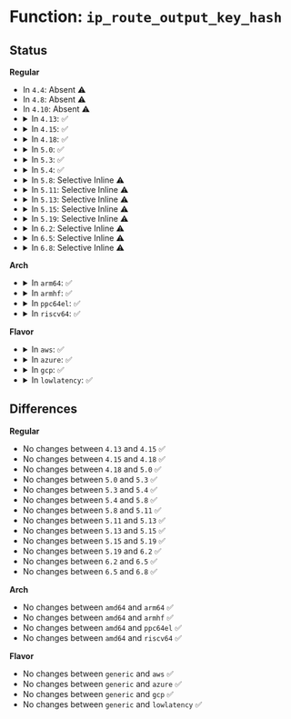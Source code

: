 # Function: <code>ip_route_output_key_hash</code>

## Status
<b>Regular</b>
<ul>
<li>
In <code>4.4</code>: Absent ⚠️
</li>
<li>
In <code>4.8</code>: Absent ⚠️
</li>
<li>
In <code>4.10</code>: Absent ⚠️
</li>
<li>
<details>
<summary>In <code>4.13</code>: ✅</summary>

```c
struct rtable *ip_route_output_key_hash(struct net *net, struct flowi4 *fl4, const struct sk_buff *skb);
```

**Collision:** Unique Global

**Inline:** No

**Transformation:** False

**Instances:**

```
In net/ipv4/route.c (ffffffff81812cd0)
Location: net/ipv4/route.c:2272
Inline: False
Direct callers:
  - net/ipv4/route.c:ip_route_output_flow
  - net/ipv4/route.c:ipv4_sk_redirect
  - net/ipv4/route.c:ipv4_redirect
  - net/ipv4/route.c:ipv4_update_pmtu
  - net/ipv4/tcp_ipv4.c:tcp_v4_connect
  - net/ipv4/datagram.c:__ip4_datagram_connect
```
**Symbols:**

```
ffffffff81812cd0-ffffffff81812d43: ip_route_output_key_hash (STB_GLOBAL)
```
</details>
</li>
<li>
<details>
<summary>In <code>4.15</code>: ✅</summary>

```c
struct rtable *ip_route_output_key_hash(struct net *net, struct flowi4 *fl4, const struct sk_buff *skb);
```

**Collision:** Unique Global

**Inline:** No

**Transformation:** False

**Instances:**

```
In net/ipv4/route.c (ffffffff81892310)
Location: net/ipv4/route.c:2287
Inline: False
Direct callers:
  - net/ipv4/route.c:ip_route_output_flow
  - net/ipv4/route.c:ipv4_sk_redirect
  - net/ipv4/route.c:ipv4_redirect
  - net/ipv4/route.c:ipv4_update_pmtu
  - net/ipv4/tcp_ipv4.c:tcp_v4_connect
  - net/ipv4/datagram.c:__ip4_datagram_connect
```
**Symbols:**

```
ffffffff81892310-ffffffff81892383: ip_route_output_key_hash (STB_GLOBAL)
```
</details>
</li>
<li>
<details>
<summary>In <code>4.18</code>: ✅</summary>

```c
struct rtable *ip_route_output_key_hash(struct net *net, struct flowi4 *fl4, const struct sk_buff *skb);
```

**Collision:** Unique Global

**Inline:** No

**Transformation:** False

**Instances:**

```
In net/ipv4/route.c (ffffffff818e62e0)
Location: net/ipv4/route.c:2309
Inline: False
Direct callers:
  - net/ipv4/route.c:ip_route_output_flow
  - net/ipv4/route.c:ipv4_sk_redirect
  - net/ipv4/route.c:ipv4_redirect
  - net/ipv4/route.c:ipv4_update_pmtu
  - net/ipv4/tcp_ipv4.c:tcp_v4_connect
  - net/ipv4/datagram.c:__ip4_datagram_connect
```
**Symbols:**

```
ffffffff818e62e0-ffffffff818e6364: ip_route_output_key_hash (STB_GLOBAL)
```
</details>
</li>
<li>
<details>
<summary>In <code>5.0</code>: ✅</summary>

```c
struct rtable *ip_route_output_key_hash(struct net *net, struct flowi4 *fl4, const struct sk_buff *skb);
```

**Collision:** Unique Global

**Inline:** No

**Transformation:** False

**Instances:**

```
In net/ipv4/route.c (ffffffff81913200)
Location: net/ipv4/route.c:2311
Inline: False
Direct callers:
  - net/ipv4/route.c:ip_route_output_flow
  - net/ipv4/route.c:ipv4_sk_redirect
  - net/ipv4/route.c:ipv4_redirect
  - net/ipv4/route.c:ipv4_sk_update_pmtu
  - net/ipv4/route.c:ipv4_update_pmtu
  - net/ipv4/tcp_ipv4.c:tcp_v4_connect
  - net/ipv4/datagram.c:__ip4_datagram_connect
```
**Symbols:**

```
ffffffff81913200-ffffffff81913287: ip_route_output_key_hash (STB_GLOBAL)
```
</details>
</li>
<li>
<details>
<summary>In <code>5.3</code>: ✅</summary>

```c
struct rtable *ip_route_output_key_hash(struct net *net, struct flowi4 *fl4, const struct sk_buff *skb);
```

**Collision:** Unique Global

**Inline:** No

**Transformation:** False

**Instances:**

```
In net/ipv4/route.c (ffffffff81975790)
Location: net/ipv4/route.c:2438
Inline: False
Direct callers:
  - net/ipv4/route.c:ip_route_output_flow
  - net/ipv4/route.c:ipv4_sk_redirect
  - net/ipv4/route.c:ipv4_redirect
  - net/ipv4/route.c:ipv4_update_pmtu
  - net/ipv4/tcp_ipv4.c:tcp_v4_connect
  - net/ipv4/datagram.c:__ip4_datagram_connect
```
**Symbols:**

```
ffffffff81975790-ffffffff81975808: ip_route_output_key_hash (STB_GLOBAL)
```
</details>
</li>
<li>
<details>
<summary>In <code>5.4</code>: ✅</summary>

```c
struct rtable *ip_route_output_key_hash(struct net *net, struct flowi4 *fl4, const struct sk_buff *skb);
```

**Collision:** Unique Global

**Inline:** No

**Transformation:** False

**Instances:**

```
In net/ipv4/route.c (ffffffff819ac1a0)
Location: net/ipv4/route.c:2442
Inline: False
Direct callers:
  - net/ipv4/route.c:ip_route_output_flow
  - net/ipv4/route.c:ipv4_sk_redirect
  - net/ipv4/route.c:ipv4_redirect
  - net/ipv4/route.c:ipv4_update_pmtu
  - net/ipv4/tcp_ipv4.c:tcp_v4_connect
  - net/ipv4/datagram.c:__ip4_datagram_connect
```
**Symbols:**

```
ffffffff819ac1a0-ffffffff819ac218: ip_route_output_key_hash (STB_GLOBAL)
```
</details>
</li>
<li>
<details>
<summary>In <code>5.8</code>: Selective Inline ⚠️</summary>

```c
struct rtable *ip_route_output_key_hash(struct net *net, struct flowi4 *fl4, const struct sk_buff *skb);
```

**Collision:** Unique Global

**Inline:** Selective

**Transformation:** False

**Instances:**

```
In net/ipv4/route.c (ffffffff81a96a2b)
Location: net/ipv4/route.c:2483
Inline: True
Inline callers:
  - net/ipv4/route.c:ip_route_output_flow
Direct callers:
  - net/ipv4/route.c:ipv4_sk_redirect
  - net/ipv4/route.c:ipv4_redirect
  - net/ipv4/route.c:__ipv4_sk_update_pmtu
  - net/ipv4/route.c:ipv4_update_pmtu
  - net/ipv4/tcp_ipv4.c:tcp_v4_connect
  - net/ipv4/datagram.c:__ip4_datagram_connect
  - net/ipv4/af_inet.c:inet_sk_reselect_saddr
  - net/ipv4/xfrm4_policy.c:xfrm4_dst_lookup
```
**Symbols:**

```
ffffffff81a95fa0-ffffffff81a96018: ip_route_output_key_hash (STB_GLOBAL)
```
</details>
</li>
<li>
<details>
<summary>In <code>5.11</code>: Selective Inline ⚠️</summary>

```c
struct rtable *ip_route_output_key_hash(struct net *net, struct flowi4 *fl4, const struct sk_buff *skb);
```

**Collision:** Unique Global

**Inline:** Selective

**Transformation:** False

**Instances:**

```
In net/ipv4/route.c (ffffffff81aa0add)
Location: net/ipv4/route.c:2489
Inline: True
Inline callers:
  - net/ipv4/route.c:ip_route_output_flow
Direct callers:
  - net/ipv4/route.c:ipv4_sk_redirect
  - net/ipv4/route.c:ipv4_redirect
  - net/ipv4/route.c:__ipv4_sk_update_pmtu
  - net/ipv4/route.c:ipv4_update_pmtu
  - net/ipv4/tcp_ipv4.c:tcp_v4_connect
  - net/ipv4/datagram.c:__ip4_datagram_connect
  - net/ipv4/af_inet.c:inet_sk_reselect_saddr
  - net/ipv4/xfrm4_policy.c:__xfrm4_dst_lookup
```
**Symbols:**

```
ffffffff81aa0030-ffffffff81aa00b9: ip_route_output_key_hash (STB_GLOBAL)
```
</details>
</li>
<li>
<details>
<summary>In <code>5.13</code>: Selective Inline ⚠️</summary>

```c
struct rtable *ip_route_output_key_hash(struct net *net, struct flowi4 *fl4, const struct sk_buff *skb);
```

**Collision:** Unique Global

**Inline:** Selective

**Transformation:** False

**Instances:**

```
In net/ipv4/route.c (ffffffff81a8ba0d)
Location: net/ipv4/route.c:2490
Inline: True
Inline callers:
  - net/ipv4/route.c:ip_route_output_flow
Direct callers:
  - net/ipv4/route.c:ipv4_sk_redirect
  - net/ipv4/route.c:ipv4_redirect
  - net/ipv4/route.c:__ipv4_sk_update_pmtu
  - net/ipv4/route.c:ipv4_update_pmtu
  - net/ipv4/tcp_ipv4.c:tcp_v4_connect
  - net/ipv4/datagram.c:__ip4_datagram_connect
  - net/ipv4/xfrm4_policy.c:__xfrm4_dst_lookup
```
**Symbols:**

```
ffffffff81a8af70-ffffffff81a8aff9: ip_route_output_key_hash (STB_GLOBAL)
```
</details>
</li>
<li>
<details>
<summary>In <code>5.15</code>: Selective Inline ⚠️</summary>

```c
struct rtable *ip_route_output_key_hash(struct net *net, struct flowi4 *fl4, const struct sk_buff *skb);
```

**Collision:** Unique Global

**Inline:** Selective

**Transformation:** False

**Instances:**

```
In net/ipv4/route.c (ffffffff81b4699d)
Location: net/ipv4/route.c:2609
Inline: True
Inline callers:
  - net/ipv4/route.c:ip_route_output_flow
Direct callers:
  - net/ipv4/route.c:ipv4_sk_redirect
  - net/ipv4/route.c:ipv4_redirect
  - net/ipv4/route.c:__ipv4_sk_update_pmtu
  - net/ipv4/route.c:ipv4_update_pmtu
  - net/ipv4/tcp_ipv4.c:tcp_v4_connect
  - net/ipv4/datagram.c:__ip4_datagram_connect
  - net/ipv4/xfrm4_policy.c:__xfrm4_dst_lookup
```
**Symbols:**

```
ffffffff81b45eb0-ffffffff81b45f39: ip_route_output_key_hash (STB_GLOBAL)
```
</details>
</li>
<li>
<details>
<summary>In <code>5.19</code>: Selective Inline ⚠️</summary>

```c
struct rtable *ip_route_output_key_hash(struct net *net, struct flowi4 *fl4, const struct sk_buff *skb);
```

**Collision:** Unique Global

**Inline:** Selective

**Transformation:** False

**Instances:**

```
In net/ipv4/route.c (ffffffff81cd3a08)
Location: net/ipv4/route.c:2637
Inline: True
Inline callers:
  - net/ipv4/route.c:ip_route_output_flow
Direct callers:
  - net/ipv4/route.c:ipv4_sk_redirect
  - net/ipv4/route.c:ipv4_redirect
  - net/ipv4/route.c:__ipv4_sk_update_pmtu
  - net/ipv4/route.c:ipv4_update_pmtu
  - net/ipv4/tcp_ipv4.c:tcp_v4_connect
  - net/ipv4/datagram.c:__ip4_datagram_connect
  - net/ipv4/xfrm4_policy.c:__xfrm4_dst_lookup
```
**Symbols:**

```
ffffffff81cd2c50-ffffffff81cd2cf4: ip_route_output_key_hash (STB_GLOBAL)
```
</details>
</li>
<li>
<details>
<summary>In <code>6.2</code>: Selective Inline ⚠️</summary>

```c
struct rtable *ip_route_output_key_hash(struct net *net, struct flowi4 *fl4, const struct sk_buff *skb);
```

**Collision:** Unique Global

**Inline:** Selective

**Transformation:** False

**Instances:**

```
In net/ipv4/route.c (ffffffff81e93c28)
Location: net/ipv4/route.c:2628
Inline: True
Inline callers:
  - net/ipv4/route.c:ip_route_output_flow
Direct callers:
  - net/ipv4/route.c:ipv4_sk_redirect
  - net/ipv4/route.c:ipv4_redirect
  - net/ipv4/route.c:__ipv4_sk_update_pmtu
  - net/ipv4/route.c:ipv4_update_pmtu
  - net/ipv4/tcp_ipv4.c:tcp_v4_connect
  - net/ipv4/datagram.c:__ip4_datagram_connect
  - net/ipv4/xfrm4_policy.c:xfrm4_dst_lookup
```
**Symbols:**

```
ffffffff81e92f30-ffffffff81e92fd4: ip_route_output_key_hash (STB_GLOBAL)
```
</details>
</li>
<li>
<details>
<summary>In <code>6.5</code>: Selective Inline ⚠️</summary>

```c
struct rtable *ip_route_output_key_hash(struct net *net, struct flowi4 *fl4, const struct sk_buff *skb);
```

**Collision:** Unique Global

**Inline:** Selective

**Transformation:** False

**Instances:**

```
In net/ipv4/route.c (ffffffff81ef23d8)
Location: net/ipv4/route.c:2626
Inline: True
Inline callers:
  - net/ipv4/route.c:ip_route_output_flow
Direct callers:
  - net/ipv4/route.c:ipv4_sk_redirect
  - net/ipv4/route.c:ipv4_redirect
  - net/ipv4/route.c:__ipv4_sk_update_pmtu
  - net/ipv4/route.c:ipv4_update_pmtu
  - net/ipv4/tcp_ipv4.c:tcp_v4_connect
  - net/ipv4/datagram.c:__ip4_datagram_connect
  - net/ipv4/xfrm4_policy.c:__xfrm4_dst_lookup
```
**Symbols:**

```
ffffffff81ef16d0-ffffffff81ef1774: ip_route_output_key_hash (STB_GLOBAL)
```
</details>
</li>
<li>
<details>
<summary>In <code>6.8</code>: Selective Inline ⚠️</summary>

```c
struct rtable *ip_route_output_key_hash(struct net *net, struct flowi4 *fl4, const struct sk_buff *skb);
```

**Collision:** Unique Global

**Inline:** Selective

**Transformation:** False

**Instances:**

```
In net/ipv4/route.c (ffffffff81fb6538)
Location: net/ipv4/route.c:2629
Inline: True
Inline callers:
  - net/ipv4/route.c:ip_route_output_flow
Direct callers:
  - net/ipv4/route.c:ipv4_sk_redirect
  - net/ipv4/route.c:ipv4_redirect
  - net/ipv4/route.c:__ipv4_sk_update_pmtu
  - net/ipv4/route.c:ipv4_update_pmtu
  - net/ipv4/tcp_ipv4.c:tcp_v4_connect
  - net/ipv4/datagram.c:__ip4_datagram_connect
  - net/ipv4/xfrm4_policy.c:__xfrm4_dst_lookup
```
**Symbols:**

```
ffffffff81fb5820-ffffffff81fb58c4: ip_route_output_key_hash (STB_GLOBAL)
```
</details>
</li>
</ul>
<b>Arch</b>
<ul>
<li>
<details>
<summary>In <code>arm64</code>: ✅</summary>

```c
struct rtable *ip_route_output_key_hash(struct net *net, struct flowi4 *fl4, const struct sk_buff *skb);
```

**Collision:** Unique Global

**Inline:** No

**Transformation:** False

**Instances:**

```
In net/ipv4/route.c (ffff800010c5c238)
Location: net/ipv4/route.c:2442
Inline: False
Direct callers:
  - net/ipv4/route.c:ip_route_output_flow
  - net/ipv4/route.c:ipv4_sk_redirect
  - net/ipv4/route.c:ipv4_redirect
  - net/ipv4/route.c:ipv4_update_pmtu
  - net/ipv4/tcp_ipv4.c:tcp_v4_connect
  - net/ipv4/datagram.c:__ip4_datagram_connect
```
**Symbols:**

```
ffff800010c5c238-ffff800010c5c2d8: ip_route_output_key_hash (STB_GLOBAL)
```
</details>
</li>
<li>
<details>
<summary>In <code>armhf</code>: ✅</summary>

```c
struct rtable *ip_route_output_key_hash(struct net *net, struct flowi4 *fl4, const struct sk_buff *skb);
```

**Collision:** Unique Global

**Inline:** No

**Transformation:** False

**Instances:**

```
In net/ipv4/route.c (c0d6b95c)
Location: net/ipv4/route.c:2442
Inline: False
Direct callers:
  - net/ipv4/route.c:ip_route_output_flow
  - net/ipv4/route.c:ipv4_sk_redirect
  - net/ipv4/route.c:ipv4_redirect
  - net/ipv4/route.c:__ipv4_sk_update_pmtu
  - net/ipv4/route.c:ipv4_update_pmtu
  - net/ipv4/tcp_ipv4.c:tcp_v4_connect
  - net/ipv4/datagram.c:__ip4_datagram_connect
  - net/ipv4/xfrm4_policy.c:__xfrm4_dst_lookup
```
**Symbols:**

```
c0d6b95c-c0d6b9f8: ip_route_output_key_hash (STB_GLOBAL)
```
</details>
</li>
<li>
<details>
<summary>In <code>ppc64el</code>: ✅</summary>

```c
struct rtable *ip_route_output_key_hash(struct net *net, struct flowi4 *fl4, const struct sk_buff *skb);
```

**Collision:** Unique Global

**Inline:** No

**Transformation:** False

**Instances:**

```
In net/ipv4/route.c (c000000000d5e5f0)
Location: net/ipv4/route.c:2442
Inline: False
Direct callers:
  - net/ipv4/route.c:ip_route_output_flow
  - net/ipv4/route.c:ipv4_sk_redirect
  - net/ipv4/route.c:ipv4_redirect
  - net/ipv4/route.c:ipv4_update_pmtu
  - net/ipv4/tcp_ipv4.c:tcp_v4_connect
  - net/ipv4/datagram.c:__ip4_datagram_connect
```
**Symbols:**

```
c000000000d5e5f0-c000000000d5e690: ip_route_output_key_hash (STB_GLOBAL)
```
</details>
</li>
<li>
<details>
<summary>In <code>riscv64</code>: ✅</summary>

```c
struct rtable *ip_route_output_key_hash(struct net *net, struct flowi4 *fl4, const struct sk_buff *skb);
```

**Collision:** Unique Global

**Inline:** No

**Transformation:** False

**Instances:**

```
In net/ipv4/route.c (ffffffe0007c52ac)
Location: net/ipv4/route.c:2442
Inline: False
Direct callers:
  - net/ipv4/route.c:ip_route_output_flow
  - net/ipv4/route.c:ipv4_sk_redirect
  - net/ipv4/route.c:ipv4_redirect
  - net/ipv4/route.c:ipv4_update_pmtu
  - net/ipv4/tcp_ipv4.c:tcp_v4_connect
  - net/ipv4/datagram.c:__ip4_datagram_connect
```
**Symbols:**

```
ffffffe0007c52ac-ffffffe0007c531e: ip_route_output_key_hash (STB_GLOBAL)
```
</details>
</li>
</ul>
<b>Flavor</b>
<ul>
<li>
<details>
<summary>In <code>aws</code>: ✅</summary>

```c
struct rtable *ip_route_output_key_hash(struct net *net, struct flowi4 *fl4, const struct sk_buff *skb);
```

**Collision:** Unique Global

**Inline:** No

**Transformation:** False

**Instances:**

```
In net/ipv4/route.c (ffffffff8194c010)
Location: net/ipv4/route.c:2442
Inline: False
Direct callers:
  - net/ipv4/route.c:ip_route_output_flow
  - net/ipv4/route.c:ipv4_sk_redirect
  - net/ipv4/route.c:ipv4_redirect
  - net/ipv4/route.c:ipv4_update_pmtu
  - net/ipv4/tcp_ipv4.c:tcp_v4_connect
  - net/ipv4/datagram.c:__ip4_datagram_connect
```
**Symbols:**

```
ffffffff8194c010-ffffffff8194c088: ip_route_output_key_hash (STB_GLOBAL)
```
</details>
</li>
<li>
<details>
<summary>In <code>azure</code>: ✅</summary>

```c
struct rtable *ip_route_output_key_hash(struct net *net, struct flowi4 *fl4, const struct sk_buff *skb);
```

**Collision:** Unique Global

**Inline:** No

**Transformation:** False

**Instances:**

```
In net/ipv4/route.c (ffffffff81905b00)
Location: net/ipv4/route.c:2442
Inline: False
Direct callers:
  - net/ipv4/route.c:ip_route_output_flow
  - net/ipv4/route.c:ipv4_sk_redirect
  - net/ipv4/route.c:ipv4_redirect
  - net/ipv4/route.c:ipv4_update_pmtu
  - net/ipv4/tcp_ipv4.c:tcp_v4_connect
  - net/ipv4/datagram.c:__ip4_datagram_connect
```
**Symbols:**

```
ffffffff81905b00-ffffffff81905b78: ip_route_output_key_hash (STB_GLOBAL)
```
</details>
</li>
<li>
<details>
<summary>In <code>gcp</code>: ✅</summary>

```c
struct rtable *ip_route_output_key_hash(struct net *net, struct flowi4 *fl4, const struct sk_buff *skb);
```

**Collision:** Unique Global

**Inline:** No

**Transformation:** False

**Instances:**

```
In net/ipv4/route.c (ffffffff819b67e0)
Location: net/ipv4/route.c:2442
Inline: False
Direct callers:
  - net/ipv4/route.c:ip_route_output_flow
  - net/ipv4/route.c:ipv4_sk_redirect
  - net/ipv4/route.c:ipv4_redirect
  - net/ipv4/route.c:ipv4_update_pmtu
  - net/ipv4/tcp_ipv4.c:tcp_v4_connect
  - net/ipv4/datagram.c:__ip4_datagram_connect
```
**Symbols:**

```
ffffffff819b67e0-ffffffff819b6858: ip_route_output_key_hash (STB_GLOBAL)
```
</details>
</li>
<li>
<details>
<summary>In <code>lowlatency</code>: ✅</summary>

```c
struct rtable *ip_route_output_key_hash(struct net *net, struct flowi4 *fl4, const struct sk_buff *skb);
```

**Collision:** Unique Global

**Inline:** No

**Transformation:** False

**Instances:**

```
In net/ipv4/route.c (ffffffff819c0020)
Location: net/ipv4/route.c:2442
Inline: False
Direct callers:
  - net/ipv4/route.c:ip_route_output_flow
  - net/ipv4/route.c:ipv4_sk_redirect
  - net/ipv4/route.c:ipv4_redirect
  - net/ipv4/route.c:ipv4_update_pmtu
  - net/ipv4/tcp_ipv4.c:tcp_v4_connect
  - net/ipv4/datagram.c:__ip4_datagram_connect
```
**Symbols:**

```
ffffffff819c0020-ffffffff819c00c6: ip_route_output_key_hash (STB_GLOBAL)
```
</details>
</li>
</ul>

## Differences
<b>Regular</b>
<ul>
<li>
No changes between <code>4.13</code> and <code>4.15</code> ✅
</li>
<li>
No changes between <code>4.15</code> and <code>4.18</code> ✅
</li>
<li>
No changes between <code>4.18</code> and <code>5.0</code> ✅
</li>
<li>
No changes between <code>5.0</code> and <code>5.3</code> ✅
</li>
<li>
No changes between <code>5.3</code> and <code>5.4</code> ✅
</li>
<li>
No changes between <code>5.4</code> and <code>5.8</code> ✅
</li>
<li>
No changes between <code>5.8</code> and <code>5.11</code> ✅
</li>
<li>
No changes between <code>5.11</code> and <code>5.13</code> ✅
</li>
<li>
No changes between <code>5.13</code> and <code>5.15</code> ✅
</li>
<li>
No changes between <code>5.15</code> and <code>5.19</code> ✅
</li>
<li>
No changes between <code>5.19</code> and <code>6.2</code> ✅
</li>
<li>
No changes between <code>6.2</code> and <code>6.5</code> ✅
</li>
<li>
No changes between <code>6.5</code> and <code>6.8</code> ✅
</li>
</ul>
<b>Arch</b>
<ul>
<li>
No changes between <code>amd64</code> and <code>arm64</code> ✅
</li>
<li>
No changes between <code>amd64</code> and <code>armhf</code> ✅
</li>
<li>
No changes between <code>amd64</code> and <code>ppc64el</code> ✅
</li>
<li>
No changes between <code>amd64</code> and <code>riscv64</code> ✅
</li>
</ul>
<b>Flavor</b>
<ul>
<li>
No changes between <code>generic</code> and <code>aws</code> ✅
</li>
<li>
No changes between <code>generic</code> and <code>azure</code> ✅
</li>
<li>
No changes between <code>generic</code> and <code>gcp</code> ✅
</li>
<li>
No changes between <code>generic</code> and <code>lowlatency</code> ✅
</li>
</ul>
